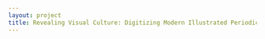 ```yaml
--- 
layout: project 
title: Revealing Visual Culture: Digitizing Modern Illustrated Periodical Tear Sheets in the Walt Reed Illustration Archive
---
```



